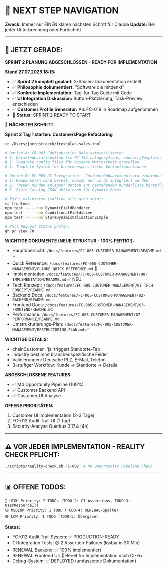 # 🧭 NEXT STEP NAVIGATION

**Zweck:** Immer nur EINEN klaren nächsten Schritt für Claude
**Update:** Bei jeder Unterbrechung oder Fortschritt

---

## 🎯 JETZT GERADE:

**SPRINT 2 PLANUNG ABGESCHLOSSEN - READY FOR IMPLEMENTATION**

**Stand 27.07.2025 18:15:**
- ✅ **Sprint 2 komplett geplant:** 3-Säulen-Dokumentation erstellt
- ✅ **Philosophie dokumentiert:** "Software die mitdenkt"
- ✅ **Konkrete Implementation:** Tag-für-Tag Guide mit Code
- ✅ **UI Integration Diskussion:** Button-Platzierung, Task-Preview entschieden
- ✅ **Customer Profile Generator:** Als FC-019 in Roadmap aufgenommen
- 🎯 **Status:** SPRINT 2 READY TO START

**🚀 NÄCHSTER SCHRITT:**

**Sprint 2 Tag 1 starten: CustomersPage Refactoring**

```bash
cd /Users/joergstreeck/freshplan-sales-tool

# Option A: CR-003 Configuration Data externalisieren  
# 1. DetailedLocationsStep.tsx:72-134 categoryIcons, industryTemplates auslagern
# 2. Separate config files für bessere Wartbarkeit erstellen
# 3. Template-System für branchenspezifische Vorkonfigurationen

# Option B: FC-005 UI Integration - CustomerOnboardingWizard einbinden
# 1. Komponenten sind bereit, müssen nur in UI integriert werden  
# 2. "Neuen Kunden anlegen" Button zur bestehenden Kundenliste hinzufügen
# 3. Field-Catalog JSON aktivieren für Dynamic Forms

# Tests validieren (sollten alle grün sein):
cd frontend
npm test -- --run DynamicFieldRenderer
npm test -- --run ConditionalFieldsLive
npm test -- --run StoreDynamicValidationSimple

# Pull Request Status prüfen:
gh pr view 70
```

**WICHTIGE DOKUMENTE (NEUE STRUKTUR - 100% FERTIG!):**
- Hauptübersicht: `/docs/features/FC-005-CUSTOMER-MANAGEMENT/README.md` ⭐
- Quick Reference: `/docs/features/FC-005-CUSTOMER-MANAGEMENT/CLAUDE_QUICK_REFERENCE.md` 🚀
- Implementation: `/docs/features/FC-005-CUSTOMER-MANAGEMENT/08-IMPLEMENTATION/README.md` ✅ NEU
- Tech Konzept: `/docs/features/FC-005-CUSTOMER-MANAGEMENT/01-TECH-CONCEPT/README.md`
- Backend Docs: `/docs/features/FC-005-CUSTOMER-MANAGEMENT/02-BACKEND/README.md`
- Frontend Docs: `/docs/features/FC-005-CUSTOMER-MANAGEMENT/03-FRONTEND/README.md`
- Performance: `/docs/features/FC-005-CUSTOMER-MANAGEMENT/07-PERFORMANCE/README.md`
- Umstrukturierungs-Plan: `/docs/features/FC-005-CUSTOMER-MANAGEMENT/RESTRUCTURING_PLAN.md` ✅

**WICHTIGE DETAILS:**
- chainCustomer='ja' triggert Standorte-Tab
- industry bestimmt branchenspezifische Felder
- Validierungen: Deutsche PLZ, E-Mail, Telefon
- 3-stufiger Workflow: Kunde → Standorte → Details

**ABGESCHLOSSENE FEATURES:**
- ✅ M4 Opportunity Pipeline (100%)
- ✅ Customer Backend API
- ✅ Customer UI Analyse

**OFFENE PRIORITÄTEN:**
1. Customer UI Implementation (2-3 Tage)
2. FC-012 Audit Trail UI (1 Tag)
3. Security-Analyse Quarkus 3.17.4 (4h)

---

## ⚠️ VOR JEDER IMPLEMENTATION - REALITY CHECK PFLICHT:
```bash
./scripts/reality-check.sh FC-002  # M4 Opportunity Pipeline Check
```

---

## 📊 OFFENE TODOS:
```
🔴 HIGH Priority: 2 TODOs (TODO-2: CI Assertions, TODO-3: UserResourceIT)
🟡 MEDIUM Priority: 1 TODO (TODO-4: RENEWAL-Spalte)
🟢 LOW Priority: 1 TODO (TODO-5: Übergabe)
```

**Status:**
- FC-012 Audit Trail System: ✅ PRODUCTION-READY
- CI Integration Tests: 🟡 2 Assertion-Failures (lösbar in 30 Min)
- RENEWAL Backend: ✅ 100% implementiert
- RENEWAL Frontend UI: 🔄 Bereit für Implementation nach CI-Fix
- Debug-System: ✅ DEPLOYED (umfassende Dokumentation)